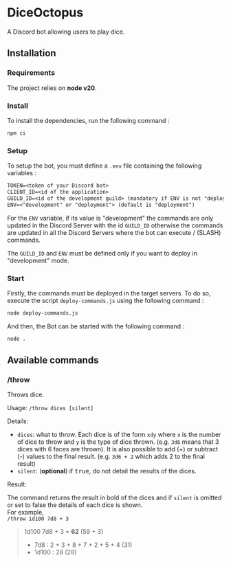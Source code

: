 # DiceOctopus

A Discord bot allowing users to play dice.

## Installation

### Requirements

The project relies on **node v20**.

### Install

To install the dependencies, run the following command :

```bash
npm ci
```

### Setup

To setup the bot, you must define a `.env` file containing the following variables :

```txt
TOKEN=<token of your Discord bot>
CLIENT_ID=<id of the application>
GUILD_ID=<id of the development guild> (mandatory if ENV is not "deployment")
ENV=<"development" or "deployment"> (default is "deployment")
```

For the `ENV` variable, if its value is "development" the commands are only updated in the Discord Server with the id `GUILD_ID` otherwise the commands are updated in all the Discord Servers where the bot can execute / (SLASH) commands.

The `GUILD_ID` and `ENV` must be defined only if you want to deploy in "development" mode.

### Start

Firstly, the commands must be deployed in the target servers. To do so, execute the script `deploy-commands.js` using the following command :

```bash
node deploy-commands.js
```

And then, the Bot can be started with the following command :

```bash
node .
```

## Available commands

### /throw

Throws dice.

Usage: `/throw dices [silent]`

Details:   
- `dices`: what to throw. Each dice is of the form `xdy` where `x` is the number of dice to throw and `y` is the type of dice thrown. (e.g. `3d6` means that 3 dices with 6 faces are thrown). It is also possible to add (+) or subtract (-) values to the final result. (e.g. `3d6 + 2` which adds 2 to the final result)
- `silent`: (**optional**) if <tt>true</tt>, do not detail the results of the dices.

Result:    

The command returns the result in bold of the dices and if `silent` is omitted or set to false the details of each dice is shown.   
For example,   
`/throw 1d100 7d8 + 3`  
> 1d100 7d8 + 3 = **62** (59 + 3)
> 
> - 7d8 : 2 + 3 + 8 + 7 + 2 + 5 + 4 (31)   
> - 1d100 : 28 (28)